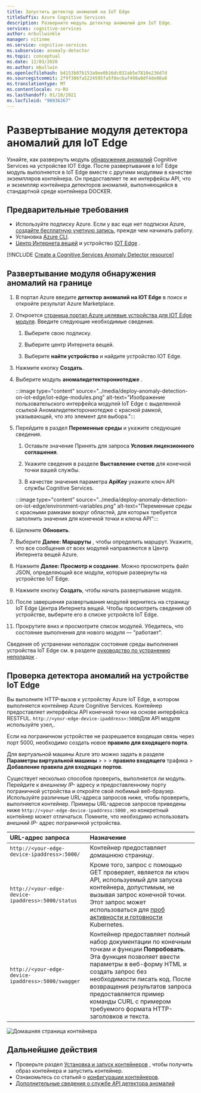 ```yaml
---
title: Запустить детектор аномалий на IoT Edge
titleSuffix: Azure Cognitive Services
description: Разверните модуль детектор аномалий для IoT Edge.
services: cognitive-services
author: mrbullwinkle
manager: nitinme
ms.service: cognitive-services
ms.subservice: anomaly-detector
ms.topic: conceptual
ms.date: 12/03/2020
ms.author: mbullwin
ms.openlocfilehash: b4153b07b153a9ee0b16dc032ab5e7810e236d7d
ms.sourcegitcommit: 2f9f306fa5224595fa5f8ec6af498a0df4de08a8
ms.translationtype: MT
ms.contentlocale: ru-RU
ms.lasthandoff: 01/28/2021
ms.locfileid: "98936267"
---
```

# <a name="deploy-an-anomaly-detector-module-to-iot-edge"></a>Развертывание модуля детектора аномалий для IoT Edge

Узнайте, как развернуть модуль [обнаружения аномалий](../anomaly-detector-container-howto.md) Cognitive Services на устройстве IOT Edge. После развертывания в IoT Edge модуль выполняется в IoT Edge вместе с другими модулями в качестве экземпляров контейнера. Он предоставляет те же интерфейсы API, что и экземпляр контейнера детекторов аномалий, выполняющийся в стандартной среде контейнера DOCKER. 

## <a name="prerequisites"></a>Предварительные требования

* Используйте подписку Azure. Если у вас еще нет подписки Azure, [создайте бесплатную учетную запись](https://azure.microsoft.com/free), прежде чем начинать работу.
* Установка [Azure CLI](/cli/azure/install-azure-cli).
* [Центр Интернета вещей](../../../iot-hub/iot-hub-create-through-portal.md) и устройство [IOT Edge](../../../iot-edge/quickstart-linux.md) .

[!INCLUDE [Create a Cognitive Services Anomaly Detector resource](../includes/create-anomaly-detector-resource.md)]

## <a name="deploy-the-anomaly-detection-module-to-the-edge"></a>Развертывание модуля обнаружения аномалий на границе

1. В портал Azure введите **детектор аномалий на IOT Edge** в поиск и откройте результат Azure Marketplace.
2. Откроется [страница портал Azure целевые устройства для IOT Edge модуля](https://portal.azure.com/#create/azure-cognitive-service.edge-anomaly-detector). Введите следующие необходимые сведения.

    1. Выберите свою подписку.

    1. Выберите центр Интернета вещей.

    1. Выберите **найти устройство** и найдите устройство IOT Edge.

3. Нажмите кнопку **Создать**.

4. Выберите модуль **аномалидетекторониотедже** .

    :::image type="content" source="../media/deploy-anomaly-detection-on-iot-edge/iot-edge-modules.png" alt-text="Изображение пользовательского интерфейса модулей IoT Edge с выделенной ссылкой Аномалидетекторониотедже с красной рамкой, указывающей, что это элемент для выбора.":::

5. Перейдите в раздел **Переменные среды** и укажите следующие сведения.

    1.  Оставьте значение Принять для запроса **Условия лицензионного соглашения**.

    1. Укажите сведения в разделе **Выставление счетов** для конечной точки вашей службы.

    1. В качестве значения параметра **ApiKey** укажите ключ API службы Cognitive Services.

    :::image type="content" source="../media/deploy-anomaly-detection-on-iot-edge/environment-variables.png" alt-text="Переменные среды с красными рамками вокруг областей, для которых требуется заполнить значения для конечной точки и ключа API":::

6. Щелкните **Обновить**.

7. Выберите **Далее: Маршруты** , чтобы определить маршрут. Укажите, что все сообщения от всех модулей направляются в Центр Интернета вещей Azure.

8. Нажмите **Далее: Просмотр и создание**. Можно просмотреть файл JSON, определяющий все модули, которые развернуты на устройстве IoT Edge.
    
9. Нажмите кнопку **Создать**, чтобы начать развертывание модуля.

10. После завершения развертывания модулей вернитесь на страницу IoT Edge Центра Интернета вещей. Чтобы просмотреть сведения об устройстве, выберите его в списке устройств IoT Edge.

11. Прокрутите вниз и просмотрите список модулей. Убедитесь, что состояние выполнения для нового модуля — "работает". 

Сведения об устранении неполадок состояния среды выполнения устройства IoT Edge см. в разделе [руководство по устранению неполадок](../../../iot-edge/troubleshoot.md) .

## <a name="test-anomaly-detector-on-an-iot-edge-device"></a>Проверка детектора аномалий на устройстве IoT Edge

Вы выполните HTTP-вызов к устройству Azure IoT Edge, в котором выполняется контейнер Azure Cognitive Services. Контейнер предоставляет интерфейсы API конечной точки на основе интерфейса RESTFUL. `http://<your-edge-device-ipaddress>:5000`Для API модуля используйте узел,.

Если на пограничном устройстве не разрешается входящая связь через порт 5000, необходимо создать новое **правило для входящего порта**. 

Для виртуальной машины Azure это можно задать в разделе **Параметры виртуальной машины**  >    >    >  **правило входящего** трафика  >  **Добавление правила для входящих портов**.

Существует несколько способов проверить, выполняется ли модуль. Перейдите к *внешнему IP-* адресу и предоставленному порту пограничной устройства и откройте свой любимый веб-браузер. Используйте различные URL-адреса запросов ниже, чтобы проверить, выполняется контейнер. Примеры URL-адресов запросов приведены ниже `http://<your-edge-device-ipaddress:5000` , но конкретный контейнер может отличаться. Помните, что необходимо использовать *внешний IP-* адрес пограничной устройства.

| URL-адрес запроса | Назначение |
|:-------------|:---------|
| `http://<your-edge-device-ipaddress>:5000/` | Контейнер предоставляет домашнюю страницу. |
| `http://<your-edge-device-ipaddress>:5000/status` | Кроме того, запрос с помощью GET проверяет, является ли ключ API, используемый для запуска контейнера, допустимым, не вызывая запрос конечной точки. Этот запрос может использоваться для [проб активности и готовности](https://kubernetes.io/docs/tasks/configure-pod-container/configure-liveness-readiness-probes/) Kubernetes. |
| `http://<your-edge-device-ipaddress>:5000/swagger` | Контейнер предоставляет полный набор документации по конечным точкам и функции **Попробовать**. Эта функция позволяет ввести параметры в веб-форму HTML и создать запрос без необходимости писать код. После возвращения результатов запроса предоставляется пример команды CURL с примером требуемого формата HTTP-заголовков и текста. |

![Домашняя страница контейнера](../../../../includes/media/cognitive-services-containers-api-documentation/container-webpage.png)

## <a name="next-steps"></a>Дальнейшие действия

* Проверьте раздел [Установка и запуск контейнеров](../anomaly-detector-container-configuration.md) , чтобы получить образ контейнера и запустить контейнер.
* Ознакомьтесь со статьей о [конфигурации контейнеров](../anomaly-detector-container-configuration.md).
* [Дополнительные сведения о службе API детектора аномалий](https://go.microsoft.com/fwlink/?linkid=2080698&clcid=0x409)
